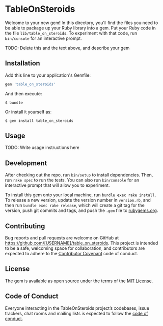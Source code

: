 # TableOnSteroids

Welcome to your new gem! In this directory, you'll find the files you need to be able to package up your Ruby library into a gem. Put your Ruby code in the file `lib/table_on_steroids`. To experiment with that code, run `bin/console` for an interactive prompt.

TODO: Delete this and the text above, and describe your gem

## Installation

Add this line to your application's Gemfile:

```ruby
gem 'table_on_steroids'
```

And then execute:

    $ bundle

Or install it yourself as:

    $ gem install table_on_steroids

## Usage

TODO: Write usage instructions here

## Development

After checking out the repo, run `bin/setup` to install dependencies. Then, run `rake spec` to run the tests. You can also run `bin/console` for an interactive prompt that will allow you to experiment.

To install this gem onto your local machine, run `bundle exec rake install`. To release a new version, update the version number in `version.rb`, and then run `bundle exec rake release`, which will create a git tag for the version, push git commits and tags, and push the `.gem` file to [rubygems.org](https://rubygems.org).

## Contributing

Bug reports and pull requests are welcome on GitHub at https://github.com/[USERNAME]/table_on_steroids. This project is intended to be a safe, welcoming space for collaboration, and contributors are expected to adhere to the [Contributor Covenant](http://contributor-covenant.org) code of conduct.

## License

The gem is available as open source under the terms of the [MIT License](https://opensource.org/licenses/MIT).

## Code of Conduct

Everyone interacting in the TableOnSteroids project’s codebases, issue trackers, chat rooms and mailing lists is expected to follow the [code of conduct](https://github.com/[USERNAME]/table_on_steroids/blob/master/CODE_OF_CONDUCT.md).
